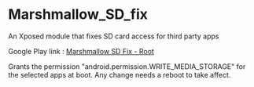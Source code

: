 # Marshmallow_SD_fix
An Xposed module that fixes SD card access for third party apps

Google Play link : [Marshmallow SD Fix - Root](https://play.google.com/store/apps/details?id=com.balamurugan.marshmallowsdfix)

Grants the permission "android.permission.WRITE_MEDIA_STORAGE" for the selected apps at boot.
Any change needs a reboot to take affect.
